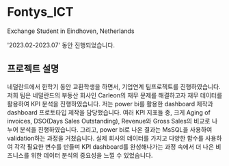 # Fontys_ICT
Exchange Student in Eindhoven, Netherlands  

'2023.02-2023.07' 동안 진행되었습니다.  

## 프로젝트 설명
네덜란드에서 한학기 동안 교환학생을 하면서, 기업연계 팀프로젝트를 진행하였습니다. 저희 팀은 네덜란드의 부동산 회사인 Carleon의 재무 문제를 해결하고자 재무 데이터를 활용하여 KPI 분석을 진행하였습니다. 저는 power bi를 활용한 dashboard 제작과 dashboard 프로토타입 제작을 담당했습니다. 여러 KPI 지표들 중, 크게 Aging of invoices, DSO(Days Sales Outstanding), Revenue와 Gross Sales의 비교로 나누어 분석을 진행하였습니다. 그리고, power bi로 나온 결과는 MsSQL을 사용하여 validation하는 과정을 거쳤습니다. 실제 회사의 데이터를 가지고 다양한 함수를 사용하여 각각 필요한 변수를 만들며 KPI dashboard를 완성해나가는 과정 속에서 더 나은 비즈니스를 위한 데이터 분석의 중요성을 느낄 수 있었습니다.
